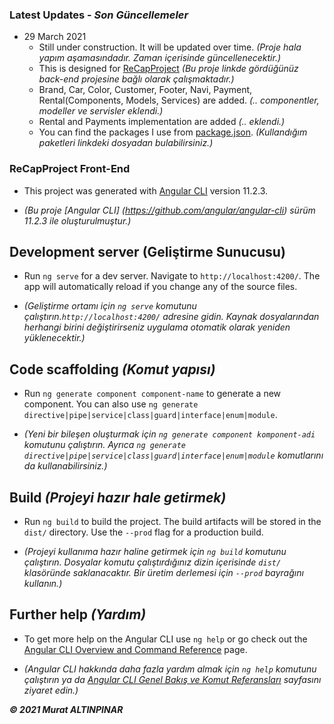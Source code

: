 ### Latest Updates - _Son Güncellemeler_

- 29 March 2021
  - Still under construction. It will be updated over time. _(Proje hala yapım aşamasındadır. Zaman içerisinde güncellenecektir.)_
  - This is designed for [ReCapProject](https://github.com/murtekbey/ReCapProject) _(Bu proje linkde gördüğünüz back-end projesine bağlı olarak çalışmaktadır.)_
  - Brand, Car, Color, Customer, Footer, Navi, Payment, Rental(Components, Models, Services) are added. _(.. componentler, modeller ve servisler eklendi.)_
  - Rental and Payments implementation are added _(.. eklendi.)_
  - You can find the packages I use from [package.json](https://github.com/murtekbey/ReCapProject-SPA/blob/master/package.json). _(Kullandığım paketleri linkdeki dosyadan bulabilirsiniz.)_

### ReCapProject Front-End

- This project was generated with [Angular CLI](https://github.com/angular/angular-cli) version 11.2.3.

- _(Bu proje [Angular CLI] (https://github.com/angular/angular-cli) sürüm 11.2.3 ile oluşturulmuştur.)_

## Development server (Geliştirme Sunucusu)

- Run `ng serve` for a dev server. Navigate to `http://localhost:4200/`. The app will automatically reload if you change any of the source files.

- _(Geliştirme ortamı için `ng serve` komutunu çalıştırın.`http://localhost:4200/` adresine gidin. Kaynak dosyalarından herhangi birini değiştirirseniz uygulama otomatik olarak yeniden yüklenecektir.)_

## Code scaffolding _(Komut yapısı)_

- Run `ng generate component component-name` to generate a new component. You can also use `ng generate directive|pipe|service|class|guard|interface|enum|module`.

- _(Yeni bir bileşen oluşturmak için `ng generate component komponent-adi` komutunu çalıştırın. Ayrıca `ng generate directive|pipe|service|class|guard|interface|enum|module` komutlarını da kullanabilirsiniz.)_

## Build _(Projeyi hazır hale getirmek)_

- Run `ng build` to build the project. The build artifacts will be stored in the `dist/` directory. Use the `--prod` flag for a production build.

- _(Projeyi kullanıma hazır haline getirmek için `ng build` komutunu çalıştırın. Dosyalar komutu çalıştırdığınız dizin içerisinde `dist/` klasöründe saklanacaktır. Bir üretim derlemesi için `--prod` bayrağını kullanın.)_

## Further help _(Yardım)_

- To get more help on the Angular CLI use `ng help` or go check out the [Angular CLI Overview and Command Reference](https://angular.io/cli) page.

- _(Angular CLI hakkında daha fazla yardım almak için `ng help` komutunu çalıştırın ya da [Angular CLI Genel Bakış ve Komut Referansları](https://angular.io/cli) sayfasını ziyaret edin.)_


_**© 2021 Murat ALTINPINAR**_
